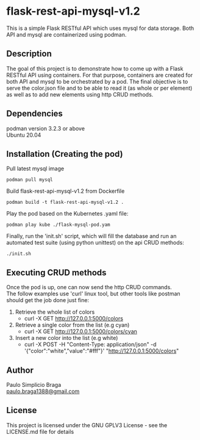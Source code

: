 # **flask-rest-api-mysql-v1.2**
This is a simple Flask RESTful API which uses mysql for data storage. Both API and mysql are containerized using podman.

## **Description**
The goal of this project is to demonstrate how to come up with a Flask RESTful API using containers. For that purpose, containers are created for both API and mysql to be orchestrated by a pod. The final objective is to serve the color.json file and to be able to read it (as whole or per element) as well as to add new elements using http CRUD methods. 

## **Dependencies**
podman version 3.2.3 or above\
Ubuntu 20.04

## **Installation (Creating the pod)**
Pull latest mysql image
```
podman pull mysql
```
Build flask-rest-api-mysql-v1.2 from Dockerfile
```
podman build -t flask-rest-api-mysql-v1.2 .
```
Play the pod based on the Kubernetes .yaml file:
```
podman play kube ./flask-mysql-pod.yam
```
Finally, run the 'init.sh' script, which will fill the database and run an automated test suite (using python unittest) on the api CRUD methods:
```
./init.sh
```
## **Executing CRUD methods**
Once the pod is up, one can now send the http CRUD commands.\
The follow examples use 'curl' linux tool, but other tools like postman should get the job done just fine:
1. Retrieve the whole list of colors
    * curl -X GET http://127.0.0.1:5000/colors
2. Retrieve a single color from the list (e.g cyan)
    * curl -X GET http://127.0.0.1:5000/colors/cyan
3. Insert a new color into the list (e.g white)
    * curl -X POST -H "Content-Type: application/json" -d '{"color":"white","value":"#fff"}' "http://127.0.0.1:5000/colors"

## **Author**
Paulo Simplicio Braga\
paulo.braga1388@gmail.com

## **License**
This project is licensed under the GNU GPLV3 License - see the LICENSE.md file for details